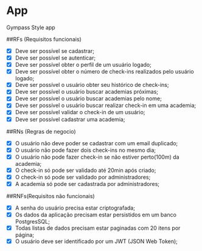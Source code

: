 # App

Gympass Style app

##RFs (Requisitos funcionais)

-  [x] Deve ser possível se cadastrar;
-  [x] Deve ser possível se autenticar;
-  [x] Deve ser possível obter o perfil de um usuário logado;
-  [x] Deve ser possível obter o número de check-ins realizados pelo usuário logado;
-  [x] Deve ser possível o usuário obter seu histórico de check-ins;
-  [x] Deve ser possível o usuário buscar academias próximas;
-  [x] Deve ser possível o usuário buscar academias pelo nome;
-  [x] Deve ser possível o usuário buscar realizar check-in em uma academia;
-  [x] Deve ser possível validar o check-in de um usuário;
-  [x] Deve ser possível cadastrar uma academia;

##RNs (Regras de negocio)

-  [x] O usuário não deve poder se cadastrar com um email duplicado;
-  [x] O usuário não pode fazer dois check-ins no mesmo dia;
-  [x] O usuário não pode fazer check-in se não estiver perto(100m) da academia;
-  [x] O check-in só pode ser validado até 20min após criado;
-  [x] O check-in só pode ser validado por administradores;
-  [x] A academia só pode ser cadastrada por administradores;

##RNFs(Requisitos não funcionais)

-  [x] A senha do usuário precisa estar criptografada;
-  [x] Os dados da aplicação precisam estar persistidos em um banco PostgresSQL;
-  [x] Todas listas de dados precisam estar paginadas com 20 itens por página;
-  [x] O usuário deve ser identificado por um JWT (JSON Web Token);

